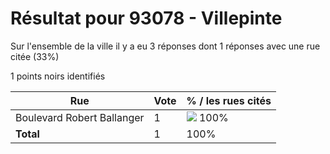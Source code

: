 # Résultat pour 93078 - Villepinte

Sur l'ensemble de la ville il y a eu 3 réponses dont 1 réponses avec une rue citée (33%)

1 points noirs identifiés

| Rue | Vote | % / les rues cités|
|-----|------|-------------------|
| Boulevard Robert Ballanger | 1 | <img src="../../img/bar_100.gif" />&nbsp;100%|
| **Total** | 1 | 100%|
